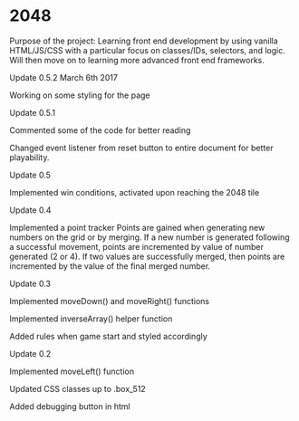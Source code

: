 # 2048

Purpose of the project:
Learning front end development by using vanilla HTML/JS/CSS with a particular focus on classes/IDs, selectors, and logic. Will then move on to learning more advanced front end frameworks.

Update 0.5.2 March 6th 2017

Working on some styling for the page

Update 0.5.1

Commented some of the code for better reading

Changed event listener from reset button to entire document for better playability.


Update 0.5

Implemented win conditions, activated upon reaching the 2048 tile


Update 0.4

Implemented a point tracker
Points are gained when generating new numbers on the grid or by merging.
If a new number is generated following a successful movement, points are incremented by value of number generated (2 or 4).
If two values are successfully merged, then points are incremented by the value of the final merged number. 

Update 0.3

Implemented moveDown() and moveRight() functions

Implemented inverseArray() helper function

Added rules when game start and styled accordingly

Update 0.2

Implemented moveLeft() function

Updated CSS classes up to .box_512

Added debugging button in html


